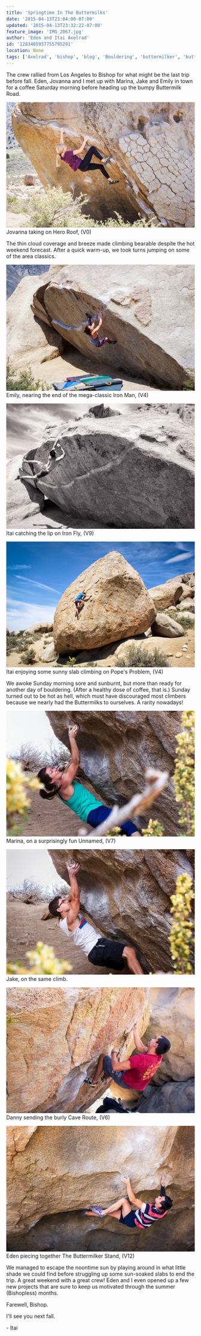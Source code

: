 ```yaml
---
title: 'Springtime In The Buttermilks'
date: '2015-04-13T23:04:00-07:00'
updated: '2015-04-13T23:32:22-07:00'
feature_image: 'IMG_2067.jpg'
author: 'Eden and Itai Axelrad'
id: '1283405937755795291'
location: None
tags: ['Axelrad', 'bishop', 'blog', 'Bouldering', 'buttermilker', 'buttermilks', 'California', 'Climbing', 'Eden', 'Five', 'Five Ten', 'granite', 'highball', 'hot', 'Itai', 'Photo']
---
```


The crew rallied from Los Angeles to Bishop for what might be the last trip before fall. Eden, Jovanna and I met up with Marina, Jake and Emily in town for a coffee Saturday morning before heading up the bumpy Buttermilk Road. 

![image alt](/images/IMG_2067.jpg)Jovanna taking on Hero Roof, (V0)

The thin cloud coverage and breeze made climbing bearable despite the hot weekend forecast. After a quick warm-up, we took turns jumping on some of the area classics.

![image alt](/images/IMG_2088.jpg)Emily, nearing the end of the mega-classic Iron Man, (V4)

![image alt](/images/IMG_2077-2.jpg)Itai catching the lip on Iron Fly, (V9)

![image alt](/images/IMG_2094.jpg)Itai enjoying some sunny slab climbing on Pope's Problem, (V4)

We awoke Sunday morning sore and sunburnt, but more than ready for another day of bouldering. (After a healthy dose of coffee, that is.) Sunday turned out to be hot as hell, which must have discouraged most climbers because we nearly had the Buttermilks to ourselves. A rarity nowadays!

![image alt](/images/IMG_2116.jpg)Marina, on a surprisingly fun Unnamed, (V7)

![image alt](/images/IMG_2117.jpg)Jake, on the same climb.

![image alt](/images/IMG_2105.jpg)Danny sending the burly Cave Route, (V6)

![image alt](/images/IMG_2169.jpg)Eden piecing together The Buttermilker Stand, (V12)

We managed to escape the noontime sun by playing around in what little shade we could find before struggling up some sun-soaked slabs to end the trip. A great weekend with a great crew! Eden and I even opened up a few new projects that are sure to keep us motivated through the summer (Bishopless) months.

Farewell, Bishop.

I'll see you next fall.

\- Itai
